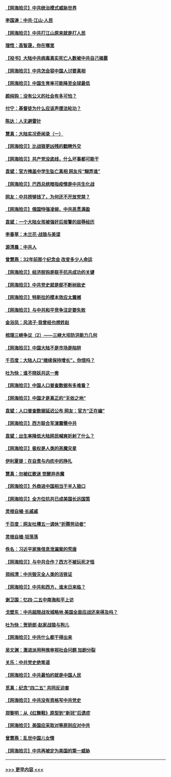 #### [【网海拾贝】中共统治模式威胁世界](../pages/nsc993/n12957622.md?t=05181802) 
#### [李国涛：中共‧江山‧人民](../pages/nsc993/n12957502.md?t=05181802) 
#### [【网海拾贝】中共打江山原来就是打人民](../pages/nsc993/n12954345.md?t=05181802) 
#### [理悟：高智晟，你在哪里](../pages/nsc993/n12953115.md?t=05181802) 
#### [【投书】大陆中共病毒真实死亡人数被中共自己揭露](../pages/nsc993/n12953050.md?t=05181802) 
#### [【网海拾贝】中共怎会容中国人讨要真相](../pages/nsc993/n12952161.md?t=05181802) 
#### [【网海拾贝】中国生育率可能降至全球最低](../pages/nsc993/n12948793.md?t=05181802) 
#### [颜纯钩：没有公义的社会有多可怕？](../pages/nsc993/n12947626.md?t=05181802) 
#### [付宁：基督徒为什么应该声援法轮功？](../pages/nsc993/n12947233.md?t=05181802) 
#### [陈达：人无避雷针](../pages/nsc993/n12947098.md?t=05181802) 
#### [慧真：大陆实况奇闻录（一）](../pages/nsc993/n12945811.md?t=05181802) 
#### [【网海拾贝】比战狼更凶残的戳瞎外交](../pages/nsc993/n12945717.md?t=05181802) 
#### [【网海拾贝】共产党没底线，什么坏事都可能干](../pages/nsc993/n12942090.md?t=05181802) 
#### [袁斌：官方掩盖中学生坠亡真相 网友斥“糊弄谁”](../pages/nsc993/n12942029.md?t=05181802) 
#### [【网海拾贝】巴西总统暗指疫情是中共生化战](../pages/nsc993/n12938999.md?t=05181802) 
#### [网友：中共捞够钱了，为何还不开放党禁？](../pages/nsc993/n12938952.md?t=05181802) 
#### [【网海拾贝】俄国恃强凌弱，中共恶贯满盈](../pages/nsc993/n12936626.md?t=05181802) 
#### [袁斌：一个大陆女孩被强奸后报警的屈辱经历](../pages/nsc993/n12936547.md?t=05181802) 
#### [李春草：木兰花·战狼与美谍](../pages/nsc993/n12935995.md?t=05181802) 
#### [源清晨：中共人](../pages/nsc993/n12935589.md?t=05181802) 
#### [曾慧燕：32年前那个纪念会 改变多少人命运](../pages/nsc993/n12934233.md?t=05181802) 
#### [【网海拾贝】经济脱钩是联手抗共成功的关键](../pages/nsc993/n12934176.md?t=05181802) 
#### [【网海拾贝】中共党史就是部不断树敌史](../pages/nsc993/n12932844.md?t=05181802) 
#### [【网海拾贝】特斯拉的模本效应太震撼](../pages/nsc993/n12925626.md?t=05181802) 
#### [【网海拾贝】与中共和平竞争注定要失败](../pages/nsc993/n12923326.md?t=05181802) 
#### [金浴凤：风流子‧我曾经也想姓赵](../pages/nsc993/n12920911.md?t=05181802) 
#### [梳理三峡争议（2）——三峡大坝防洪能力几何](../pages/nsc993/n12920173.md?t=05181802) 
#### [【网海拾贝】中国大陆不是市场是陷阱](../pages/nsc993/n12920143.md?t=05181802) 
#### [千百度：大陆人口“继续保持增长”，你信吗？](../pages/nsc993/n12918946.md?t=05181802) 
#### [吐为快：谁不晓妖共这一套](../pages/nsc993/n12918941.md?t=05181802) 
#### [【网海拾贝】中国人口普查数据有多难看？](../pages/nsc993/n12917822.md?t=05181802) 
#### [【网海拾贝】中国才是真正的“无依之地”](../pages/nsc993/n12915845.md?t=05181802) 
#### [袁斌：人口普查数据延迟公布 网友：官方“正在编”](../pages/nsc993/n12915748.md?t=05181802) 
#### [【网海拾贝】西方联合军演震慑中共](../pages/nsc993/n12913466.md?t=05181802) 
#### [袁斌：出生率降低大陆网民喊爽折射了什么？](../pages/nsc993/n12913365.md?t=05181802) 
#### [【网海拾贝】极权是人类的恶魔灾星](../pages/nsc993/n12910697.md?t=05181802) 
#### [伊利夏提：在自责与内疚中的挣扎](../pages/nsc993/n12910493.md?t=05181802) 
#### [慧真：勿被红歌迷 觉醒弃赤魔](../pages/nsc993/n12910485.md?t=05181802) 
#### [【网海拾贝】外商进中国相当于羊入狼口](../pages/nsc993/n12908274.md?t=05181802) 
#### [【网海拾贝】全方位抗共已成美国长远国策](../pages/nsc993/n12906878.md?t=05181802) 
#### [灵根自植‧长戚戚](../pages/nsc993/n12905585.md?t=05181802) 
#### [千百度：网友吐槽五一调休“折腾劳动者”](../pages/nsc993/n12905934.md?t=05181802) 
#### [灵根自植‧坦荡荡](../pages/nsc993/n12905562.md?t=05181802) 
#### [佚名：习近平家族信息泄漏案的荒唐](../pages/nsc993/n12904705.md?t=05181802) 
#### [【网海拾贝】与中共合作？西方不被玩死才怪](../pages/nsc993/n12903873.md?t=05181802) 
#### [郑纯清：中共毁灭全人类的活铁证](../pages/nsc993/n12903785.md?t=05181802) 
#### [【网海拾贝】中共和西方，谁末日来临？](../pages/nsc993/n12903482.md?t=05181802) 
#### [谢卫国：忆四‧二五中南海和平上访](../pages/nsc993/n12902192.md?t=05181802) 
#### [戈壁东：中共超限战攻城略地 美国全面应战还来得及吗？](../pages/nsc993/n12902297.md?t=05181802) 
#### [吐为快：贺骄郎‧赵家战狼与狗儿](../pages/nsc993/n12902280.md?t=05181802) 
#### [【网海拾贝】中共什么都干得出来](../pages/nsc993/n12897500.md?t=05181802) 
#### [吴文渊：激进派用种族审视社会问题 加剧分裂](../pages/nsc993/n12893881.md?t=05181802) 
#### [关乐：中共党史绝笔谣](../pages/nsc993/n12897270.md?t=05181802) 
#### [【网海拾贝】中共最怕的就是中国人民](../pages/nsc993/n12894705.md?t=05181802) 
#### [觅真：纪念“四二五” 共同反迫害](../pages/nsc993/n12894553.md?t=05181802) 
#### [【网海拾贝】中共没有资格写中共党史](../pages/nsc993/n12892231.md?t=05181802) 
#### [郑黎明：从《红舞鞋》原型到“新冠”后遗症](../pages/nsc993/n12890469.md?t=05181802) 
#### [【网海拾贝】美国应采取对等原则应对中共](../pages/nsc993/n12889176.md?t=05181802) 
#### [曾慧燕：乱世中国儿女情](../pages/nsc993/n12887931.md?t=05181802) 
#### [【网海拾贝】中共再被定为美国的第一威胁](../pages/nsc993/n12887580.md?t=05181802) 

----
#### [ >>> 更早内容 <<< ](../indexes/nsc993-earlier.md)
